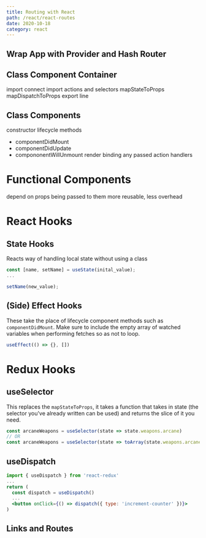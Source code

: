 ```yaml
---
title: Routing with React
path: /react/react-routes
date: 2020-10-18
category: react
---
```


## Wrap App with Provider and Hash Router

## Class Component Container

import connect
import actions and selectors
mapStateToProps
mapDispatchToProps
export line

## Class Components

constructor
lifecycle methods

- componentDidMount
- componentDidUpdate
- compononentWillUnmount
  render
  binding any passed action handlers

# Functional Components

depend on props being passed to them
more reusable, less overhead

# React Hooks

## State Hooks

Reacts way of handling local state without using a class

```js
const [name, setName] = useState(inital_value);
...

setName(new_value);
```

## (Side) Effect Hooks

These take the place of lifecycle component methods such as `componentDidMount`. Make sure to include the empty array of watched variables when performing fetches so as not to loop.

```js
useEffect(() => {}, [])
```

# Redux Hooks

## useSelector

This replaces the `mapStateToProps`, it takes a function that takes in state (the selector you've already written can be used) and returns the slice of it you need.

```js
const arcaneWeapons = useSelector(state => state.weapons.arcane)
// OR
const arcaneWeapons = useSelector(state => toArray(state.weapons.arcane))
```

## useDispatch

```jsx
import { useDispatch } from 'react-redux'
...
return (
  const dispatch = useDispatch()
  ...
  <button onClick={() => dispatch({ type: 'increment-counter' })}>
)
```

## Links and Routes
